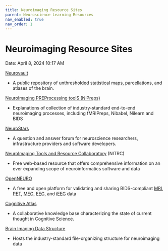```yaml
---
title: Neuroimaging Resource Sites
parent: Neuroscience Learning Resources
nav_enabled: true 
nav_order: 1
---
```


# Neuroimaging Resource Sites

Date: April 8, 2024 10:17 AM

[Neurovault](https://neurovault.org/)

- A public repository of unthresholded statistical maps, parcellations, and atlases of the brain.

[NeuroImaging PREProcessing toolS (NiPreps)](https://www.nipreps.org/)

- Explanations of collection of industry-standard end-to-end neuroimaging processes, including fMRIPreps, Nibabel, Nilearn and BIDS

[NeuroStars](https://neurostars.org/)

- A question and answer forum for neuroscience researchers, infrastructure providers and software developers.

[NeuroImaging Tools and Resource Collaboratory](https://www.nitrc.org/) (NITRC)

- Free web-based resource that offers comprehensive information on an ever expanding scope of neuroinformatics software and data

[OpenNEURO](https://openneuro.org/)

- A free and open platform for validating and sharing BIDS-compliant [MRI](https://openneuro.org/search/modality/mri), [PET](https://openneuro.org/search/modality/pet), [MEG](https://openneuro.org/search/modality/meg), [EEG](https://openneuro.org/search/modality/eeg), and [iEEG](https://openneuro.org/search/modality/ieeg) data

[Cognitive Atlas](http://www.cognitiveatlas.org/)

- A collaborative knowledge base characterizing the state of current thought in Cognitive Science.

[Brain Imaging Data Structure](https://bids.neuroimaging.io/)

- Hosts the industry-standard file-organizing structure for neuroimaging data